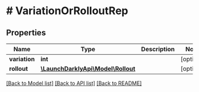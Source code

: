 # # VariationOrRolloutRep

## Properties

Name | Type | Description | Notes
------------ | ------------- | ------------- | -------------
**variation** | **int** |  | [optional]
**rollout** | [**\LaunchDarklyApi\Model\Rollout**](Rollout.md) |  | [optional]

[[Back to Model list]](../../README.md#models) [[Back to API list]](../../README.md#endpoints) [[Back to README]](../../README.md)
